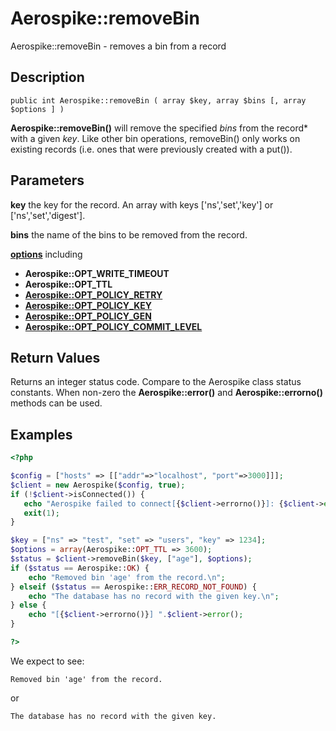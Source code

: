 
# Aerospike::removeBin

Aerospike::removeBin - removes a bin from a record

## Description

```
public int Aerospike::removeBin ( array $key, array $bins [, array $options ] )
```

**Aerospike::removeBin()** will remove the specified *bins* from the record* with
 a given *key*. Like other bin operations, removeBin() only works on existing
records (i.e. ones that were previously created with a put()).

## Parameters

**key** the key for the record. An array with keys ['ns','set','key'] or ['ns','set','digest'].

**bins** the name of the bins to be removed from the record.

**[options](aerospike.md)** including
- **Aerospike::OPT_WRITE_TIMEOUT**
- **Aerospike::OPT_TTL**
- **[Aerospike::OPT_POLICY_RETRY](http://www.aerospike.com/apidocs/c/db/d65/group__client__policies.html#gaa9730980a8b0eda8ab936a48009a6718)**
- **[Aerospike::OPT_POLICY_KEY](http://www.aerospike.com/apidocs/c/db/d65/group__client__policies.html#gaa9c8a79b2ab9d3812876c3ec5d1d50ec)**
- **[Aerospike::OPT_POLICY_GEN](http://www.aerospike.com/apidocs/c/db/d65/group__client__policies.html#ga38c1a40903e463e5d0af0141e8c64061)**
- **[Aerospike::OPT_POLICY_COMMIT_LEVEL](http://www.aerospike.com/apidocs/c/db/d65/group__client__policies.html#ga17faf52aeb845998e14ba0f3745e8f23)**

## Return Values

Returns an integer status code.  Compare to the Aerospike class status
constants.  When non-zero the **Aerospike::error()** and
**Aerospike::errorno()** methods can be used.

## Examples

```php
<?php

$config = ["hosts" => [["addr"=>"localhost", "port"=>3000]]];
$client = new Aerospike($config, true);
if (!$client->isConnected()) {
   echo "Aerospike failed to connect[{$client->errorno()}]: {$client->error()}\n";
   exit(1);
}

$key = ["ns" => "test", "set" => "users", "key" => 1234];
$options = array(Aerospike::OPT_TTL => 3600);
$status = $client->removeBin($key, ["age"], $options);
if ($status == Aerospike::OK) {
    echo "Removed bin 'age' from the record.\n";
} elseif ($status == Aerospike::ERR_RECORD_NOT_FOUND) {
    echo "The database has no record with the given key.\n";
} else {
    echo "[{$client->errorno()}] ".$client->error();
}

?>
```

We expect to see:

```
Removed bin 'age' from the record.
```

or

```
The database has no record with the given key.
```

